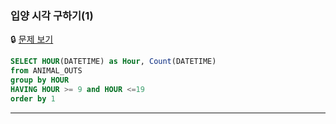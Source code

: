 ### 입양 시각 구하기(1)

🔒 [문제 보기](https://school.programmers.co.kr/learn/courses/30/lessons/59412)

```SQL
SELECT HOUR(DATETIME) as Hour, Count(DATETIME)
from ANIMAL_OUTS
group by HOUR
HAVING HOUR >= 9 and HOUR <=19
order by 1
```

------
